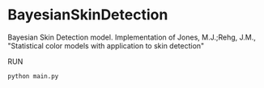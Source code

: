 # BayesianSkinDetection
Bayesian Skin Detection model. Implementation of Jones, M.J.;Rehg, J.M., "Statistical color models with application to skin detection"

RUN

```python main.py```
